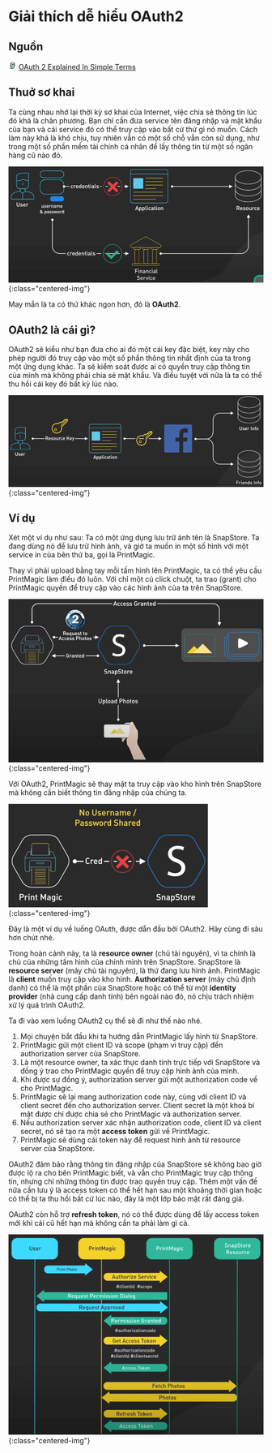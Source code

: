 # Giải thích dễ hiểu OAuth2

## Nguồn

<img src="../../assets/images/bytebytego.png" width="16" height="16"/> [OAuth 2 Explained In Simple Terms](https://www.youtube.com/watch?v=ZV5yTm4pT8g)

## Thuở sơ khai

Ta cùng nhau nhớ lại thời kỳ sơ khai của Internet, việc chia sẻ thông tin lúc đó khá là chân phương. Bạn chỉ cần đưa service tên đăng nhập và mật khẩu của bạn và cái service đó có thể truy cập vào bất cứ thứ gì nó muốn. Cách làm này khá là khó chịu, tuy nhiên vẫn có một số chỗ vẫn còn sử dụng, như trong một số phần mềm tài chính cá nhân để lấy thông tin từ một số ngân hàng cũ nào đó.

![](../assets/ByteByteGo/oauth2-explained/figure1.png){:class="centered-img"}

May mắn là ta có thứ khác ngon hơn, đó là **OAuth2**.

## OAuth2 là cái gì?

OAuth2 sẽ kiểu như bạn đưa cho ai đó một cái key đặc biệt, key này cho phép người đó truy cập vào một số phần thông tin nhất định của ta trong một ứng dụng khác. Ta sẽ kiểm soát được ai có quyền truy cập thông tin của mình mà không phải chia sẻ mật khẩu. Và điều tuyệt vời nữa là ta có thể thu hồi cái key đó bất kỳ lúc nào.

![](../assets/ByteByteGo/oauth2-explained/figure2.png){:class="centered-img"}

## Ví dụ

Xét một ví dụ như sau: Ta có một ứng dụng lưu trữ ảnh tên là SnapStore. Ta đang dùng nó để lưu trữ hình ảnh, và giờ ta muốn in một số hình với một service in của bên thứ ba, gọi là PrintMagic.

Thay vì phải upload bằng tay mỗi tấm hình lên PrintMagic, ta có thể yêu cầu PrintMagic làm điều đó luôn. Với chỉ một cú click chuột, ta trao (grant) cho PrintMagic quyền để truy cập vào các hình ảnh của ta trên SnapStore.

![](../assets/ByteByteGo/oauth2-explained/figure3.png){:class="centered-img"}

Với OAuth2, PrintMagic sẽ thay mặt ta truy cập vào kho hình trên SnapStore mà không cần biết thông tin đăng nhập của chúng ta.

![](../assets/ByteByteGo/oauth2-explained/figure4.png){:class="centered-img"}

Đây là một ví dụ về luồng OAuth, được dẫn đầu bởi OAuth2. Hãy cùng đi sâu hơn chút nhé.

Trong hoàn cảnh này, ta là **resource owner** (chủ tài nguyên), vì ta chính là chủ của những tấm hình của chính mình trên SnapStore. SnapStore là **resource server** (máy chủ tài nguyên), là thứ đang lưu hình ảnh. PrintMagic là **client** muốn truy cập vào kho hình. **Authorization server** (máy chủ định danh) có thể là một phần của SnapStore hoặc có thể từ một **identity provider** (nhà cung cấp danh tính) bên ngoài nào đó, nó chịu trách nhiệm xử lý quá trình OAuth2.

Ta đi vào xem luồng OAuth2 cụ thể sẽ đi như thế nào nhé.

1. Mọi chuyện bắt đầu khi ta hướng dẫn PrintMagic lấy hình từ SnapStore.
2. PrintMagic gửi một client ID và scope (phạm vi truy cập) đến authorization server của SnapStore. 
3. Là một resource owner, ta xác thực danh tính trực tiếp với SnapStore và đồng ý trao cho PrintMagic quyền để truy cập hình ảnh của mình. 
4. Khi được sự đồng ý, authorization server gửi một authorization code về cho PrintMagic. 
5. PrintMagic sẽ lại mang authorization code này, cùng với client ID và client secret đến cho authorization server. Client secret là một khoá bí mật được chỉ được chia sẻ cho PrintMagic và authorization server. 
6. Nếu authorization server xác nhận authorization code, client ID và client secret, nó sẽ tạo ra một **access token** gửi về PrintMagic. 
7. PrintMagic sẽ dùng cái token này để request hình ảnh từ resource server của SnapStore.

OAuth2 đảm bảo rằng thông tin đăng nhập của SnapStore sẽ không bao giờ được lộ ra cho bên PrintMagic biết, và vẫn cho PrintMagic truy cập thông tin, nhưng chỉ những thông tin được trao quyền truy cập. Thêm một vấn đề nữa cần lưu ý là access token có thể hết hạn sau một khoảng thời gian hoặc có thể bị ta thu hồi bất cứ lúc nào, đây là một lớp bảo mật rất đáng giá.

OAuth2 còn hỗ trợ **refresh token**, nó có thể được dùng để lấy access token mới khi cái cũ hết hạn mà không cần ta phải làm gì cả.

![](../assets/ByteByteGo/oauth2-explained/figure5.png){:class="centered-img"}
